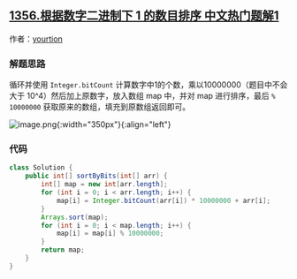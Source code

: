 ## [1356.根据数字二进制下 1 的数目排序 中文热门题解1](https://leetcode.cn/problems/sort-integers-by-the-number-of-1-bits/solutions/100000/javaliang-ci-xun-huan-da-bai-100-by-yourtion)

作者：[yourtion](https://leetcode.cn/u/yourtion)

### 解题思路

循环并使用 `Integer.bitCount` 计算数字中1的个数，乘以10000000（题目中不会大于 10^4）然后加上原数字，放入数组 map 中，并对 map 进行排序，最后 `% 10000000` 获取原来的数组，填充到原数组返回即可。

![image.png](https://pic.leetcode-cn.com/59940429f49599c01e2ca1e0f6d5312f809ed57dd18b26bc87b029ce1f78c429-image.png){:width="350px"}{:align="left"} 

### 代码

```Java []
class Solution {
    public int[] sortByBits(int[] arr) {
        int[] map = new int[arr.length];
        for (int i = 0; i < arr.length; i++) {
            map[i] = Integer.bitCount(arr[i]) * 10000000 + arr[i];
        }
        Arrays.sort(map);
        for (int i = 0; i < map.length; i++) {
            map[i] = map[i] % 10000000;
        }
        return map;
    }
}
```